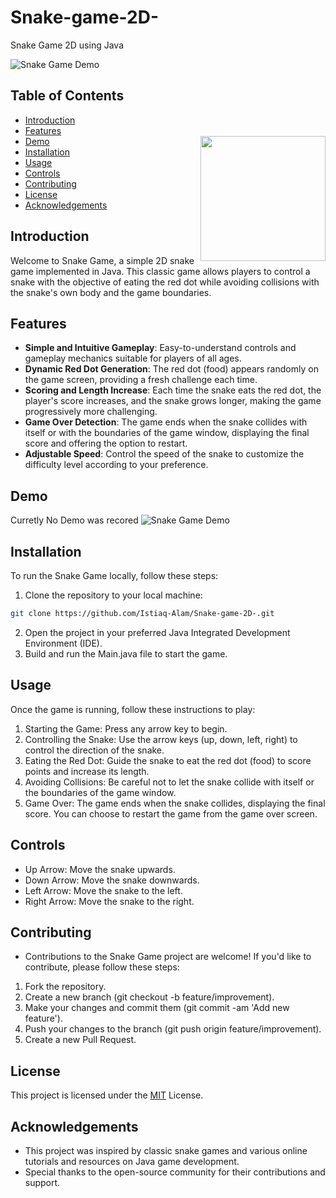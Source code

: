 # Snake-game-2D-
Snake Game 2D using Java 



![Snake Game Demo](demo.gif)

## Table of Contents 
- [Introduction](#introduction) 
- [Features](#features)
- [Demo](#demo) <img align="right" height="200" src="https://github.com/Istiaq-Alam/Snake-game-2D-/assets/168295675/6c3f679a-63cb-4eb6-bc18-5a86e08ab132">
- [Installation](#installation)
- [Usage](#usage)
- [Controls](#controls)
- [Contributing](#contributing)
- [License](#license)
- [Acknowledgements](#acknowledgements)

## Introduction

Welcome to Snake Game, a simple 2D snake game implemented in Java. This classic game allows players to control a snake with the objective of eating the red dot while avoiding collisions with the snake's own body and the game boundaries.

## Features

- **Simple and Intuitive Gameplay**: Easy-to-understand controls and gameplay mechanics suitable for players of all ages.
- **Dynamic Red Dot Generation**: The red dot (food) appears randomly on the game screen, providing a fresh challenge each time.
- **Scoring and Length Increase**: Each time the snake eats the red dot, the player's score increases, and the snake grows longer, making the game progressively more challenging.
- **Game Over Detection**: The game ends when the snake collides with itself or with the boundaries of the game window, displaying the final score and offering the option to restart.
- **Adjustable Speed**: Control the speed of the snake to customize the difficulty level according to your preference.

## Demo
Curretly No Demo was recored 
![Snake Game Demo](demo.gif)

## Installation

To run the Snake Game locally, follow these steps:

1. Clone the repository to your local machine:

```bash
git clone https://github.com/Istiaq-Alam/Snake-game-2D-.git
``` 

2. Open the project in your preferred Java Integrated Development Environment (IDE).
3. Build and run the Main.java file to start the game.

## Usage
Once the game is running, follow these instructions to play:

1. Starting the Game: Press any arrow key to begin.
2. Controlling the Snake: Use the arrow keys (up, down, left, right) to control the direction of the snake.
3. Eating the Red Dot: Guide the snake to eat the red dot (food) to score points and increase its length.
4. Avoiding Collisions: Be careful not to let the snake collide with itself or the boundaries of the game window.
5. Game Over: The game ends when the snake collides, displaying the final score. You can choose to restart the game from the game over screen.
## Controls
- Up Arrow: Move the snake upwards.
- Down Arrow: Move the snake downwards.
- Left Arrow: Move the snake to the left.
- Right Arrow: Move the snake to the right.
## Contributing
- Contributions to the Snake Game project are welcome! If you'd like to contribute, please follow these steps:
1. Fork the repository.
2. Create a new branch (git checkout -b feature/improvement).
3. Make your changes and commit them (git commit -am 'Add new feature').
4. Push your changes to the branch (git push origin feature/improvement).
5. Create a new Pull Request.
## License
This project is licensed under the [MIT](#MIT) License.

## Acknowledgements
- This project was inspired by classic snake games and various online tutorials and resources on Java game development.
- Special thanks to the open-source community for their contributions and support.
